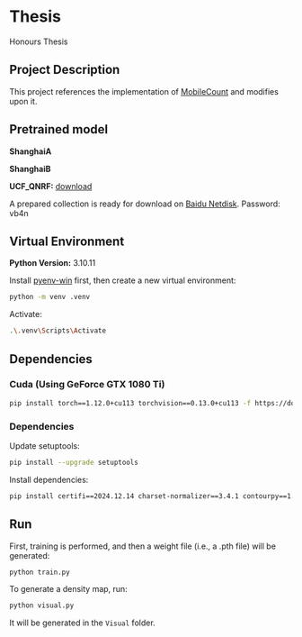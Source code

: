 # Thesis
Honours Thesis

## Project Description
This project references the implementation of [MobileCount](https://github.com/ChenyuGAO-CS/MobileCount) and modifies upon it.

## Pretrained model
**ShanghaiA**

**ShanghaiB**

**UCF_QNRF:** [download](https://www.crcv.ucf.edu/data/ucf-qnrf/)

A prepared collection is ready for download on [Baidu Netdisk](https://pan.baidu.com/s/1g2-w97B7YuqOHCR2dNBunw). Password: vb4n 


## Virtual Environment
**Python Version:** 3.10.11

Install [pyenv-win](https://github.com/pyenv-win/pyenv-win) first, then create a new virtual environment:
```bash
python -m venv .venv
```
Activate:
```bash
.\.venv\Scripts\Activate
```

## Dependencies
### Cuda (Using GeForce GTX 1080 Ti)
```bash
pip install torch==1.12.0+cu113 torchvision==0.13.0+cu113 -f https://download.pytorch.org/whl/torch_stable.html
```

### Dependencies
Update setuptools:
```bash
pip install --upgrade setuptools
```
Install dependencies:
```bash
pip install certifi==2024.12.14 charset-normalizer==3.4.1 contourpy==1.3.1 cycler==0.12.1 fonttools==4.55.3 h5py==3.12.1 idna==3.10 kiwisolver==1.4.8 matplotlib==3.10.0 numpy==1.26.4 opencv-python==4.10.0.84 packaging==24.2 pillow==11.1.0 pip==23.0.1 pyparsing==3.2.1 python-dateutil==2.9.0.post0 requests==2.32.3 setuptools==65.5.0 six==1.17.0 typing_extensions==4.12.0 urllib3==2.3.0
```

## Run
First, training is performed, and then a weight file (i.e., a .pth file) will be generated:
```bash
python train.py
```

To generate a density map, run:
```bash
python visual.py
```
It will be generated in the `Visual` folder.
